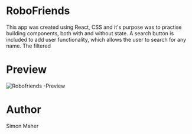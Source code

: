 # RoboFriends

This app was created using React, CSS and it's purpose was to practise building components, both with and without state. A search button is included to add user functionality, which allows the user to search for any name. The filtered  

# Preview
![Robofriends -Preview](./robofriends.PNG)

# Author

Simon Maher